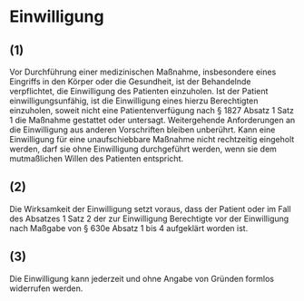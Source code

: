 # Einwilligung



## (1)

 Vor Durchführung einer medizinischen Maßnahme, insbesondere eines Eingriffs in den Körper oder die Gesundheit, ist der Behandelnde verpflichtet, die Einwilligung des Patienten einzuholen. Ist der Patient einwilligungsunfähig, ist die Einwilligung eines hierzu Berechtigten einzuholen, soweit nicht eine Patientenverfügung nach § 1827 Absatz 1 Satz 1 die Maßnahme gestattet oder untersagt. Weitergehende Anforderungen an die Einwilligung aus anderen Vorschriften bleiben unberührt. Kann eine Einwilligung für eine unaufschiebbare Maßnahme nicht rechtzeitig eingeholt werden, darf sie ohne Einwilligung durchgeführt werden, wenn sie dem mutmaßlichen Willen des Patienten entspricht.

## (2)

 Die Wirksamkeit der Einwilligung setzt voraus, dass der Patient oder im Fall des Absatzes 1 Satz 2 der zur Einwilligung Berechtigte vor der Einwilligung nach Maßgabe von § 630e Absatz 1 bis 4 aufgeklärt worden ist.

## (3)

 Die Einwilligung kann jederzeit und ohne Angabe von Gründen formlos widerrufen werden. 

